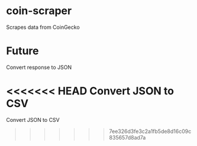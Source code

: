 # coin-scraper
Scrapes data from CoinGecko

# Future
Convert response to JSON

<<<<<<< HEAD
Convert JSON to CSV
=======
Convert JSON to CSV
>>>>>>> 7ee326d3fe3c2a1fb5de8d16c09c835657d8ad7a
